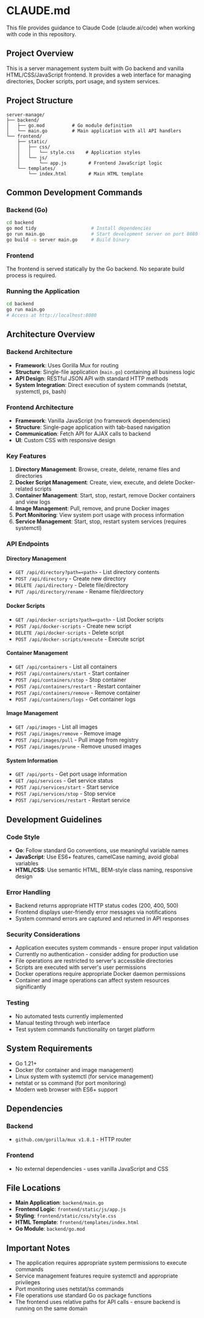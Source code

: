 # CLAUDE.md

This file provides guidance to Claude Code (claude.ai/code) when working with code in this repository.

## Project Overview

This is a server management system built with Go backend and vanilla HTML/CSS/JavaScript frontend. It provides a web interface for managing directories, Docker scripts, port usage, and system services.

## Project Structure

```
server-manage/
├── backend/
│   ├── go.mod          # Go module definition
│   └── main.go         # Main application with all API handlers
└── frontend/
    ├── static/
    │   ├── css/
    │   │   └── style.css    # Application styles
    │   └── js/
    │       └── app.js        # Frontend JavaScript logic
    └── templates/
        └── index.html        # Main HTML template
```

## Common Development Commands

### Backend (Go)
```bash
cd backend
go mod tidy                    # Install dependencies
go run main.go                 # Start development server on port 8080
go build -o server main.go     # Build binary
```

### Frontend
The frontend is served statically by the Go backend. No separate build process is required.

### Running the Application
```bash
cd backend
go run main.go
# Access at http://localhost:8080
```

## Architecture Overview

### Backend Architecture
- **Framework**: Uses Gorilla Mux for routing
- **Structure**: Single-file application (`main.go`) containing all business logic
- **API Design**: RESTful JSON API with standard HTTP methods
- **System Integration**: Direct execution of system commands (netstat, systemctl, ps, bash)

### Frontend Architecture
- **Framework**: Vanilla JavaScript (no framework dependencies)
- **Structure**: Single-page application with tab-based navigation
- **Communication**: Fetch API for AJAX calls to backend
- **UI**: Custom CSS with responsive design

### Key Features
1. **Directory Management**: Browse, create, delete, rename files and directories
2. **Docker Script Management**: Create, view, execute, and delete Docker-related scripts
3. **Container Management**: Start, stop, restart, remove Docker containers and view logs
4. **Image Management**: Pull, remove, and prune Docker images
5. **Port Monitoring**: View system port usage with process information
6. **Service Management**: Start, stop, restart system services (requires systemctl)

### API Endpoints

#### Directory Management
- `GET /api/directory?path=<path>` - List directory contents
- `POST /api/directory` - Create new directory
- `DELETE /api/directory` - Delete file/directory
- `PUT /api/directory/rename` - Rename file/directory

#### Docker Scripts
- `GET /api/docker-scripts?path=<path>` - List Docker scripts
- `POST /api/docker-scripts` - Create new script
- `DELETE /api/docker-scripts` - Delete script
- `POST /api/docker-scripts/execute` - Execute script

#### Container Management
- `GET /api/containers` - List all containers
- `POST /api/containers/start` - Start container
- `POST /api/containers/stop` - Stop container
- `POST /api/containers/restart` - Restart container
- `POST /api/containers/remove` - Remove container
- `POST /api/containers/logs` - Get container logs

#### Image Management
- `GET /api/images` - List all images
- `POST /api/images/remove` - Remove image
- `POST /api/images/pull` - Pull image from registry
- `POST /api/images/prune` - Remove unused images

#### System Information
- `GET /api/ports` - Get port usage information
- `GET /api/services` - Get service status
- `POST /api/services/start` - Start service
- `POST /api/services/stop` - Stop service
- `POST /api/services/restart` - Restart service

## Development Guidelines

### Code Style
- **Go**: Follow standard Go conventions, use meaningful variable names
- **JavaScript**: Use ES6+ features, camelCase naming, avoid global variables
- **HTML/CSS**: Use semantic HTML, BEM-style class naming, responsive design

### Error Handling
- Backend returns appropriate HTTP status codes (200, 400, 500)
- Frontend displays user-friendly error messages via notifications
- System command errors are captured and returned in API responses

### Security Considerations
- Application executes system commands - ensure proper input validation
- Currently no authentication - consider adding for production use
- File operations are restricted to server's accessible directories
- Scripts are executed with server's user permissions
- Docker operations require appropriate Docker daemon permissions
- Container and image operations can affect system resources significantly

### Testing
- No automated tests currently implemented
- Manual testing through web interface
- Test system commands functionality on target platform

## System Requirements

- Go 1.21+
- Docker (for container and image management)
- Linux system with systemctl (for service management)
- netstat or ss command (for port monitoring)
- Modern web browser with ES6+ support

## Dependencies

### Backend
- `github.com/gorilla/mux v1.8.1` - HTTP router

### Frontend
- No external dependencies - uses vanilla JavaScript and CSS

## File Locations

- **Main Application**: `backend/main.go`
- **Frontend Logic**: `frontend/static/js/app.js`
- **Styling**: `frontend/static/css/style.css`
- **HTML Template**: `frontend/templates/index.html`
- **Go Module**: `backend/go.mod`

## Important Notes

- The application requires appropriate system permissions to execute commands
- Service management features require systemctl and appropriate privileges
- Port monitoring uses netstat/ss commands
- File operations use standard Go os package functions
- The frontend uses relative paths for API calls - ensure backend is running on the same domain